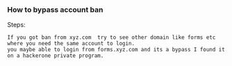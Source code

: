 ### How to bypass account ban 

Steps:
```
If you got ban from xyz.com  try to see other domain like forms etc where you need the same account to login.
you maybe able to login from forms.xyz.com and its a bypass I found it on a hackerone private program.
```

